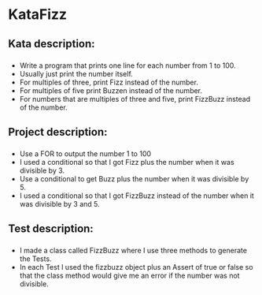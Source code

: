 # KataFizz
## Kata description:
### 
- Write a program that prints one line for each number from 1 to 100.
- Usually just print the number itself.
- For multiples of three, print Fizz instead of the number.
- For multiples of five print Buzzen instead of the number.
- For numbers that are multiples of three and five, print FizzBuzz instead of the number.
## Project description:
### 
- Use a FOR to output the number 1 to 100
- I used a conditional so that I got Fizz plus the number when it was divisible by 3.
- Use a conditional to get Buzz plus the number when it was divisible by 5.
- I used a conditional so that I got FizzBuzz instead of the number when it was divisible by 3 and 5.

## Test description:
###
- I made a class called FizzBuzz where I use three methods to generate the Tests.
- In each Test I used the fizzbuzz object plus an Assert of true or false so that the class method would give me an error if the number was not divisible.